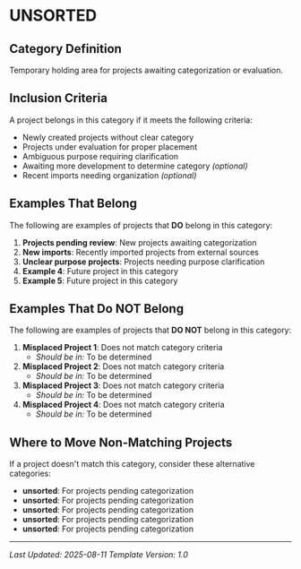 # UNSORTED

## Category Definition

Temporary holding area for projects awaiting categorization or evaluation.

## Inclusion Criteria

A project belongs in this category if it meets the following criteria:

- Newly created projects without clear category
- Projects under evaluation for proper placement
- Ambiguous purpose requiring clarification
- Awaiting more development to determine category *(optional)*
- Recent imports needing organization *(optional)*

## Examples That Belong

The following are examples of projects that **DO** belong in this category:

1. **Projects pending review**: New projects awaiting categorization
2. **New imports**: Recently imported projects from external sources
3. **Unclear purpose projects**: Projects needing purpose clarification
4. **Example 4**: Future project in this category
5. **Example 5**: Future project in this category

## Examples That Do NOT Belong

The following are examples of projects that **DO NOT** belong in this category:

1. **Misplaced Project 1**: Does not match category criteria
   - *Should be in:* To be determined
2. **Misplaced Project 2**: Does not match category criteria
   - *Should be in:* To be determined
3. **Misplaced Project 3**: Does not match category criteria
   - *Should be in:* To be determined
4. **Misplaced Project 4**: Does not match category criteria
   - *Should be in:* To be determined

## Where to Move Non-Matching Projects

If a project doesn't match this category, consider these alternative categories:

- **unsorted**: For projects pending categorization
- **unsorted**: For projects pending categorization
- **unsorted**: For projects pending categorization
- **unsorted**: For projects pending categorization
- **unsorted**: For projects pending categorization

---

*Last Updated: 2025-08-11*
*Template Version: 1.0*
